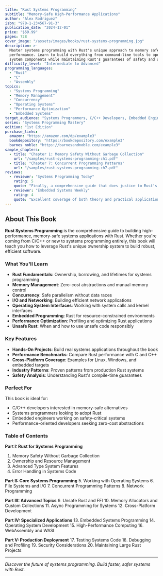 ```yaml
---
title: "Rust Systems Programming"
subtitle: "Memory-Safe High-Performance Applications"
author: "Alex Rodriguez"
isbn: "978-1-234567-91-3"
publication_date: "2024-12-01"
price: "$59.99"
pages: 728
cover_image: "/assets/images/books/rust-systems-programming.jpg"
description: >-
  Master systems programming with Rust's unique approach to memory safety and
  performance. Learn to build everything from command-line tools to operating
  system components while maintaining Rust's guarantees of safety and speed.
difficulty_level: "Intermediate to Advanced"
programming_languages:
  - "Rust"
  - "C"
  - "Assembly"
topics:
  - "Systems Programming"
  - "Memory Management"
  - "Concurrency"
  - "Operating Systems"
  - "Performance Optimization"
  - "Embedded Systems"
target_audience: "Systems Programmers, C/C++ Developers, Embedded Engineers"
series: "Systems Programming Mastery"
edition: "1st Edition"
purchase_links:
  amazon: "https://amazon.com/dp/example3"
  bookdepository: "https://bookdepository.com/example3"
  barnes_noble: "https://barnesandnoble.com/example3"
sample_chapters:
  - title: "Chapter 1: Memory Safety Without Garbage Collection"
    url: "/samples/rust-systems-programming-ch1.pdf"
  - title: "Chapter 7: Concurrent Programming Patterns"
    url: "/samples/rust-systems-programming-ch7.pdf"
reviews:
  - reviewer: "Systems Programming Today"
    rating: 5
    quote: "Finally, a comprehensive guide that does justice to Rust's systems programming capabilities."
  - reviewer: "Embedded Systems Weekly"
    rating: 4
    quote: "Excellent coverage of both theory and practical application."
---
```


## About This Book

**Rust Systems Programming** is the comprehensive guide to building high-performance, memory-safe systems applications with Rust. Whether you're coming from C/C++ or new to systems programming entirely, this book will teach you how to leverage Rust's unique ownership system to build robust, efficient software.

### What You'll Learn

- **Rust Fundamentals**: Ownership, borrowing, and lifetimes for systems programming
- **Memory Management**: Zero-cost abstractions and manual memory control
- **Concurrency**: Safe parallelism without data races
- **I/O and Networking**: Building efficient network applications
- **Operating System Interfaces**: Working with system calls and kernel interfaces
- **Embedded Programming**: Rust for resource-constrained environments
- **Performance Optimization**: Profiling and optimizing Rust applications
- **Unsafe Rust**: When and how to use unsafe code responsibly

### Key Features

- **Hands-On Projects**: Build real systems applications throughout the book
- **Performance Benchmarks**: Compare Rust performance with C and C++
- **Cross-Platform Coverage**: Examples for Linux, Windows, and embedded targets
- **Industry Patterns**: Proven patterns from production Rust systems
- **Safety Analysis**: Understanding Rust's compile-time guarantees

### Perfect For

This book is ideal for:
- C/C++ developers interested in memory-safe alternatives
- Systems programmers looking to adopt Rust
- Embedded engineers working on safety-critical systems
- Performance-oriented developers seeking zero-cost abstractions

### Table of Contents

**Part I: Rust for Systems Programming**
1. Memory Safety Without Garbage Collection
2. Ownership and Resource Management
3. Advanced Type System Features
4. Error Handling in Systems Code

**Part II: Core Systems Programming**
5. Working with Operating Systems
6. File Systems and I/O
7. Concurrent Programming Patterns
8. Network Programming

**Part III: Advanced Topics**
9. Unsafe Rust and FFI
10. Memory Allocators and Custom Collections
11. Async Programming for Systems
12. Cross-Platform Development

**Part IV: Specialized Applications**
13. Embedded Systems Programming
14. Operating System Development
15. High-Performance Computing
16. WebAssembly and WASI

**Part V: Production Deployment**
17. Testing Systems Code
18. Debugging and Profiling
19. Security Considerations
20. Maintaining Large Rust Projects

---

*Discover the future of systems programming. Build faster, safer systems with Rust.*